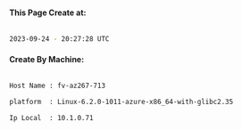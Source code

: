 
   
#### This Page Create at:

```bash

2023-09-24 - 20:27:28 UTC

```

#### Create By Machine:

```bash

Host Name : fv-az267-713

platform  : Linux-6.2.0-1011-azure-x86_64-with-glibc2.35

Ip Local  : 10.1.0.71

```

